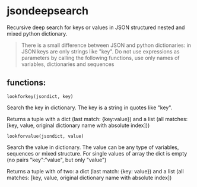 # jsondeepsearch

Recursive deep search for keys or values in JSON structured nested and mixed python dictionary.

> There is a small difference between JSON and python dictionaries: in JSON keys are only strings like "key".
> Do not use expressions as parameters by calling the following functions, use only names of variables, dictionaries and sequences

## functions:

``` lookforkey(jsondict, key) ```

Search the key in dictionary. The key is a string in quotes like "key".

Returns a tuple with a dict (last match: {key:value}) and a list (all matches: [key, value, original dictionary name with absolute index])) 

``` lookforvalue(jsondict, value) ```

Search the value in dictionary. The value can be any type of variables, sequences or mixed structure. For single values of array the dict is empty (no pairs "key":"value", but only "value")

Returns a tuple with of two: a dict (last match: {key: value}) and a list (all matches: [key, value, original dictionary name with absolute index]) 

